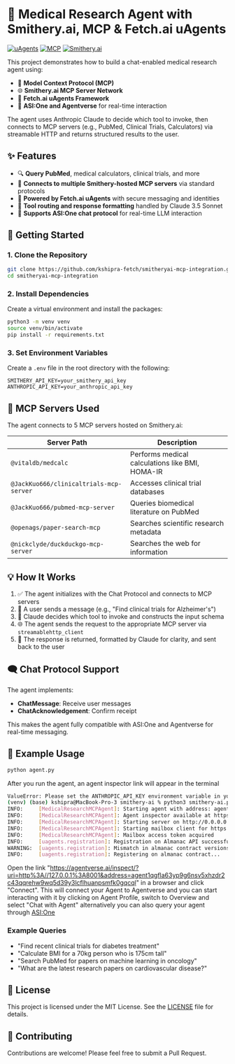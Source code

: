 # 🧠 Medical Research Agent with Smithery.ai, MCP & Fetch.ai uAgents

[![uAgents](https://img.shields.io/badge/uAgents-Framework-blue)](https://github.com/fetchai/uAgents)
[![MCP](https://img.shields.io/badge/MCP-Protocol-green)](https://github.com/modelcontextprotocol)
[![Smithery.ai](https://img.shields.io/badge/Smithery.ai-MCP%20Servers-orange)](https://smithery.ai)

This project demonstrates how to build a chat-enabled medical research agent using:

- 🔌 **Model Context Protocol (MCP)**
- 🌐 **Smithery.ai MCP Server Network**
- 🤖 **Fetch.ai uAgents Framework**
- 💬 **ASI:One and Agentverse** for real-time interaction

The agent uses Anthropic Claude to decide which tool to invoke, then connects to MCP servers (e.g., PubMed, Clinical Trials, Calculators) via streamable HTTP and returns structured results to the user.

## ✨ Features

- 🔍 **Query PubMed**, medical calculators, clinical trials, and more
- 🔌 **Connects to multiple Smithery-hosted MCP servers** via standard protocols
- 🤝 **Powered by Fetch.ai uAgents** with secure messaging and identities
- 🧠 **Tool routing and response formatting** handled by Claude 3.5 Sonnet
- 💬 **Supports ASI:One chat protocol** for real-time LLM interaction

## 🚀 Getting Started

### 1. Clone the Repository

```bash
git clone https://github.com/kshipra-fetch/smitheryai-mcp-integration.git
cd smitheryai-mcp-integration
```

### 2. Install Dependencies

Create a virtual environment and install the packages:

```bash
python3 -m venv venv
source venv/bin/activate
pip install -r requirements.txt
```


### 3. Set Environment Variables

Create a `.env` file in the root directory with the following:

```env
SMITHERY_API_KEY=your_smithery_api_key
ANTHROPIC_API_KEY=your_anthropic_api_key
```

## 🧪 MCP Servers Used

The agent connects to 5 MCP servers hosted on Smithery.ai:

| Server Path | Description |
|-------------|-------------|
| `@vitaldb/medcalc` | Performs medical calculations like BMI, HOMA-IR |
| `@JackKuo666/clinicaltrials-mcp-server` | Accesses clinical trial databases |
| `@JackKuo666/pubmed-mcp-server` | Queries biomedical literature on PubMed |
| `@openags/paper-search-mcp` | Searches scientific research metadata |
|`@nickclyde/duckduckgo-mcp-server`|Searches the web for information|

## 💡 How It Works

1. ✅ The agent initializes with the Chat Protocol and connects to MCP servers
2. 💬 A user sends a message (e.g., "Find clinical trials for Alzheimer's")
3. 🧠 Claude decides which tool to invoke and constructs the input schema
4. 🌐 The agent sends the request to the appropriate MCP server via `streamablehttp_client`
5. 🧾 The response is returned, formatted by Claude for clarity, and sent back to the user

## 🗨️ Chat Protocol Support

The agent implements:

- **ChatMessage**: Receive user messages
- **ChatAcknowledgement**: Confirm receipt

This makes the agent fully compatible with ASI:One and Agentverse for real-time messaging.

## 📎 Example Usage

```bash
python agent.py
```

After you run the agent, an agent inspector link will appear in the terminal 
```bash
ValueError: Please set the ANTHROPIC_API_KEY environment variable in your .env file
(venv) (base) kshipra@MacBook-Pro-3 smithery-ai % python3 smithery-ai.py
INFO:     [MedicalResearchMCPAgent]: Starting agent with address: agent1qgfla63yp9g6nsv5xhzdr2c43qqrehw9wq5d39y3lcflhuanpsmfk0gqcql
INFO:     [MedicalResearchMCPAgent]: Agent inspector available at https://agentverse.ai/inspect/?uri=http%3A//127.0.0.1%3A8001&address=agent1qgfla63yp9g6nsv5xhzdr2c43qqrehw9wq5d39y3lcflhuanpsmfk0gqcql
INFO:     [MedicalResearchMCPAgent]: Starting server on http://0.0.0.0:8001 (Press CTRL+C to quit)
INFO:     [MedicalResearchMCPAgent]: Starting mailbox client for https://agentverse.ai
INFO:     [MedicalResearchMCPAgent]: Mailbox access token acquired
INFO:     [uagents.registration]: Registration on Almanac API successful
WARNING:  [uagents.registration]: Mismatch in almanac contract versions: supported (2.1.0), deployed (2.3.0). Update uAgents to the latest version for compatibility.
INFO:     [uagents.registration]: Registering on almanac contract...
```

Open the link "https://agentverse.ai/inspect/?uri=http%3A//127.0.0.1%3A8001&address=agent1qgfla63yp9g6nsv5xhzdr2c43qqrehw9wq5d39y3lcflhuanpsmfk0gqcql" in a browser and click "Connect". This will connect your Agent to Agentverse and you can start interacting with it by clicking on Agent Profile, switch to Overview and select "Chat with Agent" alternatively you can also query your agent through [ASI:One](https://asi1.ai/)


### Example Queries

- "Find recent clinical trials for diabetes treatment"
- "Calculate BMI for a 70kg person who is 175cm tall"
- "Search PubMed for papers on machine learning in oncology"
- "What are the latest research papers on cardiovascular disease?"


## 📄 License

This project is licensed under the MIT License. See the [LICENSE](LICENSE) file for details.

## 🤝 Contributing

Contributions are welcome! Please feel free to submit a Pull Request.
